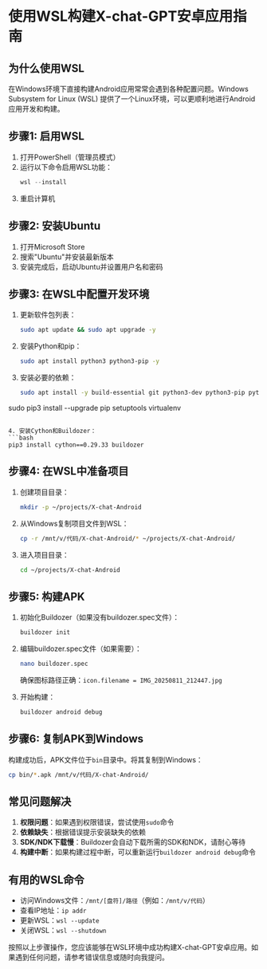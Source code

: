 # 使用WSL构建X-chat-GPT安卓应用指南

## 为什么使用WSL
在Windows环境下直接构建Android应用常常会遇到各种配置问题。Windows Subsystem for Linux (WSL) 提供了一个Linux环境，可以更顺利地进行Android应用开发和构建。

## 步骤1: 启用WSL
1. 打开PowerShell（管理员模式）
2. 运行以下命令启用WSL功能：
   ```powershell
   wsl --install
   ```
3. 重启计算机

## 步骤2: 安装Ubuntu
1. 打开Microsoft Store
2. 搜索"Ubuntu"并安装最新版本
3. 安装完成后，启动Ubuntu并设置用户名和密码

## 步骤3: 在WSL中配置开发环境
1. 更新软件包列表：
   ```bash
   sudo apt update && sudo apt upgrade -y
   ```

2. 安装Python和pip：
   ```bash
   sudo apt install python3 python3-pip -y
   ```

3. 安装必要的依赖：
   ```bash
   sudo apt install -y build-essential git python3-dev python3-pip python3-venv libssl-dev libffi-dev
sudo pip3 install --upgrade pip setuptools virtualenv
   ```

4. 安装Cython和Buildozer：
   ```bash
   pip3 install cython==0.29.33 buildozer
   ```

## 步骤4: 在WSL中准备项目
1. 创建项目目录：
   ```bash
   mkdir -p ~/projects/X-chat-Android
   ```

2. 从Windows复制项目文件到WSL：
   ```bash
   cp -r /mnt/v/代码/X-chat-Android/* ~/projects/X-chat-Android/
   ```

3. 进入项目目录：
   ```bash
   cd ~/projects/X-chat-Android
   ```

## 步骤5: 构建APK
1. 初始化Buildozer（如果没有buildozer.spec文件）：
   ```bash
   buildozer init
   ```

2. 编辑buildozer.spec文件（如果需要）：
   ```bash
   nano buildozer.spec
   ```
   确保图标路径正确：`icon.filename = IMG_20250811_212447.jpg`

3. 开始构建：
   ```bash
   buildozer android debug
   ```

## 步骤6: 复制APK到Windows
构建成功后，APK文件位于`bin`目录中。将其复制到Windows：
```bash
cp bin/*.apk /mnt/v/代码/X-chat-Android/
```

## 常见问题解决
1. **权限问题**：如果遇到权限错误，尝试使用`sudo`命令
2. **依赖缺失**：根据错误提示安装缺失的依赖
3. **SDK/NDK下载慢**：Buildozer会自动下载所需的SDK和NDK，请耐心等待
4. **构建中断**：如果构建过程中断，可以重新运行`buildozer android debug`命令

## 有用的WSL命令
- 访问Windows文件：`/mnt/[盘符]/路径`（例如：`/mnt/v/代码`）
- 查看IP地址：`ip addr`
- 更新WSL：`wsl --update`
- 关闭WSL：`wsl --shutdown`

按照以上步骤操作，您应该能够在WSL环境中成功构建X-chat-GPT安卓应用。如果遇到任何问题，请参考错误信息或随时向我提问。
